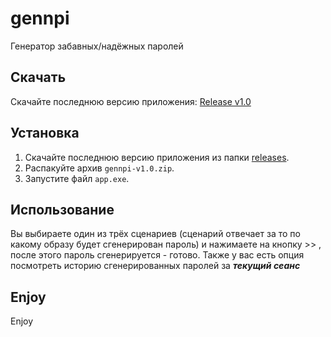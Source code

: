 # gennpi
Генератор забавных/надёжных паролей

## Скачать

Скачайте последнюю версию приложения: [Release v1.0](https://github.com/w1thoutmates/gennpi/releases/tag/v1.0)

## Установка

1. Скачайте последнюю версию приложения из папки [releases](gennp/releases/).
2. Распакуйте архив `gennpi-v1.0.zip`.
3. Запустите файл `app.exe`.

## Использование

Вы выбираете один из трёх сценариев (сценарий отвечает за то по какому образу будет сгенерирован пароль) и нажимаете на кнопку >> , после этого пароль сгенерируется - готово.
Также у вас есть опция посмотреть историю сгенерированных паролей за ***текущий сеанс***

## Enjoy

Enjoy
